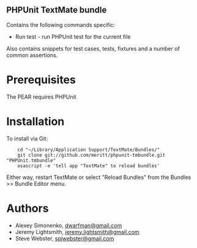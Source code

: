 PHPUnit TextMate bundle
--------------------

Contains the following commands specific:

* Run test - run PHPUnit test for the current file

Also contains snippets for test cases, tests, fixtures and a number of common assertions.

Prerequisites
=============

The PEAR requires PHPUnit

Installation
============

To install via Git:

		cd "~/Library/Application Support/TextMate/Bundles/"
		git clone git://github.com/meritt/phpunit-tmbundle.git "PHPUnit.tmbundle"
		osascript -e 'tell app "TextMate" to reload bundles'

Either way, restart TextMate or select "Reload Bundles" from the Bundles >> Bundle Editor menu.

Authors
=======

* Alexey Simonenko, dwarfman@gmail.com
* Jeremy Lightsmith, jeremy.lightsmith@gmail.com
* Steve Webster, spjwebster@gmail.com